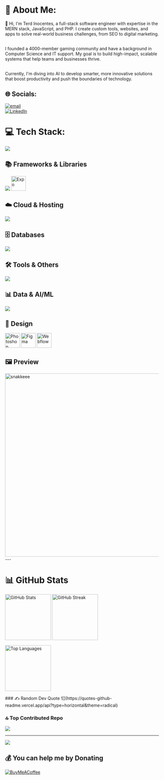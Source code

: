 # 💫 About Me:
👋 Hi, I'm Terd Inocentes, a full-stack software engineer with expertise in the MERN stack, JavaScript, and PHP. I create custom tools, websites, and apps to solve real-world business challenges, from SEO to digital marketing. <br><br>

I founded a 4000-member gaming community and have a background in Computer Science and IT support. My goal is to build high-impact, scalable systems that help teams and businesses thrive. <br><br>

Currently, I'm diving into AI to develop smarter, more innovative solutions that boost productivity and push the boundaries of technology. <br>


## 🌐 Socials:
[![email](https://img.shields.io/badge/Email-D14836?logo=gmail&logoColor=white)](mailto:thezentarigroup@gmail.com) <br>
[![LinkedIn](https://img.shields.io/badge/LinkedIn-0077B5?logo=linkedin&logoColor=white&style=for-the-badge)](https://ph.linkedin.com/in/terd/tl) 
# 💻 Tech Stack:
<p align="left">
  <img src="https://skillicons.dev/icons?i=html,css,js,php,python,r,dart,java,cs" />
</p>

## 📚 Frameworks & Libraries
<p align="left">
  <img src="https://skillicons.dev/icons?i=react,nextjs,laravel,vue,flutter,django,express,fastapi,flask,bootstrap,tailwind,jquery,vite,opencv,wordpress" />  <img src="https://cdn.worldvectorlogo.com/logos/expo-go-app.svg" alt="Expo" width="48" height="48"/>
</p>

## ☁️ Cloud & Hosting
<p align="left">
  <img src="https://skillicons.dev/icons?i=aws,azure,gcp,vercel,firebase,cloudflare,oracle,apache" />
</p>

## 🗄️ Databases
<p align="left">
  <img src="https://skillicons.dev/icons?i=mysql,postgres,mongodb,dynamodb,supabase" />
</p>

## 🛠️ Tools & Others
<p align="left">
  <img src="https://skillicons.dev/icons?i=docker,kubernetes,git,github,gitlab,postman,npm,yarn,powerbi" />
</p>

## 📊 Data & AI/ML
<p align="left">
  <img src="https://skillicons.dev/icons?i=pytorch,tensorflow,sklearn,numpy,pandas,matplotlib" />
</p>

## 🎨 Design
<p align="left">
  <!-- Adobe Photoshop -->
  <img src="https://cdn.jsdelivr.net/gh/devicons/devicon/icons/photoshop/photoshop-plain.svg" alt="Photoshop" width="48" height="48"/>
  
  <!-- Figma -->
  <img src="https://cdn.jsdelivr.net/gh/devicons/devicon/icons/figma/figma-original.svg" alt="Figma" width="48" height="48"/>
  
  <!-- Webflow -->
  <img src="https://uxwing.com/wp-content/themes/uxwing/download/brands-and-social-media/webflow-icon.png" alt="Webflow" width="48" height="48"/>
</p>

## 🖼️ Preview  
<img src="https://github.com/user-attachments/assets/767354e9-fe1e-4009-b421-2f49388bfda5" alt="snakkeee" width="600"/>
---

# 📊 GitHub Stats

<p align="left">
  <img src="https://github-readme-stats.vercel.app/api?username=terddyy&theme=ambient_gradient&hide_border=false&include_all_commits=false&count_private=true" alt="GitHub Stats" height="150"/>
  <img src="https://nirzak-streak-stats.vercel.app/?user=terddyy&theme=ambient_gradient&hide_border=false" alt="GitHub Streak" height="150"/>
</p>

<p align="left">
  <img src="https://github-readme-stats.vercel.app/api/top-langs/?username=terddyy&theme=ambient_gradient&hide_border=false&include_all_commits=false&count_private=true&layout=compact" alt="Top Languages" height="150"/>
</p>
### ✍️ Random Dev Quote
![](https://quotes-github-readme.vercel.app/api?type=horizontal&theme=radical)

### 🔝 Top Contributed Repo
![](https://github-contributor-stats.vercel.app/api?username=terddyy&limit=5&theme=dark&combine_all_yearly_contributions=true)

---
[![](https://visitcount.itsvg.in/api?id=terddyy&icon=0&color=0)](https://visitcount.itsvg.in)

  ## 💰 You can help me by Donating
  [![BuyMeACoffee](https://img.shields.io/badge/Buy%20Me%20a%20Coffee-ffdd00?style=for-the-badge&logo=buy-me-a-coffee&logoColor=black)](https://buymeacoffee.com/terddy) 

  
<!-- Proudly created with GPRM ( https://gprm.itsvg.in ) -->
